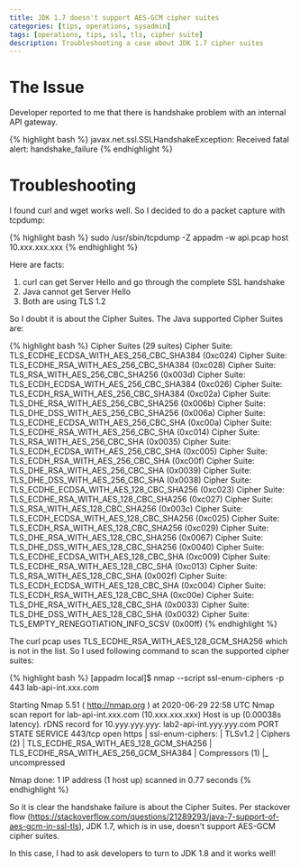 ```yaml
---
title: JDK 1.7 doesn't support AES-GCM cipher suites
categories: [tips, operations, sysadmin]
tags: [operations, tips, ssl, tls, cipher suite]
description: Troubleshooting a case about JDK 1.7 cipher suites
---
```


# The Issue

Developer reported to me that there is handshake problem with an internal API gateway. 

{% highlight bash %}
 javax.net.ssl.SSLHandshakeException: Received fatal alert: handshake_failure
{% endhighlight %}

# Troubleshooting

I found curl and wget works well. So I decided to do a packet capture with tcpdump:

{% highlight bash %}
sudo /usr/sbin/tcpdump -Z appadm -w api.pcap host 10.xxx.xxx.xxx
{% endhighlight %}



Here are facts:

1. curl can get Server Hello and go through the complete SSL handshake
2. Java cannot get Server Hello
3. Both are using TLS 1.2

So I doubt it is about the Cipher Suites. The Java supported Cipher Suites are:

{% highlight bash %}
Cipher Suites (29 suites)
    Cipher Suite: TLS_ECDHE_ECDSA_WITH_AES_256_CBC_SHA384 (0xc024)
    Cipher Suite: TLS_ECDHE_RSA_WITH_AES_256_CBC_SHA384 (0xc028)
    Cipher Suite: TLS_RSA_WITH_AES_256_CBC_SHA256 (0x003d)
    Cipher Suite: TLS_ECDH_ECDSA_WITH_AES_256_CBC_SHA384 (0xc026)
    Cipher Suite: TLS_ECDH_RSA_WITH_AES_256_CBC_SHA384 (0xc02a)
    Cipher Suite: TLS_DHE_RSA_WITH_AES_256_CBC_SHA256 (0x006b)
    Cipher Suite: TLS_DHE_DSS_WITH_AES_256_CBC_SHA256 (0x006a)
    Cipher Suite: TLS_ECDHE_ECDSA_WITH_AES_256_CBC_SHA (0xc00a)
    Cipher Suite: TLS_ECDHE_RSA_WITH_AES_256_CBC_SHA (0xc014)
    Cipher Suite: TLS_RSA_WITH_AES_256_CBC_SHA (0x0035)
    Cipher Suite: TLS_ECDH_ECDSA_WITH_AES_256_CBC_SHA (0xc005)
    Cipher Suite: TLS_ECDH_RSA_WITH_AES_256_CBC_SHA (0xc00f)
    Cipher Suite: TLS_DHE_RSA_WITH_AES_256_CBC_SHA (0x0039)
    Cipher Suite: TLS_DHE_DSS_WITH_AES_256_CBC_SHA (0x0038)
    Cipher Suite: TLS_ECDHE_ECDSA_WITH_AES_128_CBC_SHA256 (0xc023)
    Cipher Suite: TLS_ECDHE_RSA_WITH_AES_128_CBC_SHA256 (0xc027)
    Cipher Suite: TLS_RSA_WITH_AES_128_CBC_SHA256 (0x003c)
    Cipher Suite: TLS_ECDH_ECDSA_WITH_AES_128_CBC_SHA256 (0xc025)
    Cipher Suite: TLS_ECDH_RSA_WITH_AES_128_CBC_SHA256 (0xc029)
    Cipher Suite: TLS_DHE_RSA_WITH_AES_128_CBC_SHA256 (0x0067)
    Cipher Suite: TLS_DHE_DSS_WITH_AES_128_CBC_SHA256 (0x0040)
    Cipher Suite: TLS_ECDHE_ECDSA_WITH_AES_128_CBC_SHA (0xc009)
    Cipher Suite: TLS_ECDHE_RSA_WITH_AES_128_CBC_SHA (0xc013)
    Cipher Suite: TLS_RSA_WITH_AES_128_CBC_SHA (0x002f)
    Cipher Suite: TLS_ECDH_ECDSA_WITH_AES_128_CBC_SHA (0xc004)
    Cipher Suite: TLS_ECDH_RSA_WITH_AES_128_CBC_SHA (0xc00e)
    Cipher Suite: TLS_DHE_RSA_WITH_AES_128_CBC_SHA (0x0033)
    Cipher Suite: TLS_DHE_DSS_WITH_AES_128_CBC_SHA (0x0032)
    Cipher Suite: TLS_EMPTY_RENEGOTIATION_INFO_SCSV (0x00ff)
{% endhighlight %}

The curl pcap uses TLS_ECDHE_RSA_WITH_AES_128_GCM_SHA256 which is not in the list. So I used following command to scan the supported cipher suites:

{% highlight bash %}
[appadm local]$ nmap --script ssl-enum-ciphers -p 443 lab-api-int.xxx.com

Starting Nmap 5.51 ( http://nmap.org ) at 2020-06-29 22:58 UTC
Nmap scan report for lab-api-int.xxx.com (10.xxx.xxx.xxx)
Host is up (0.00038s latency).
rDNS record for 10.yyy.yyy.yyy: lab2-api-int.yyy.yyy.com
PORT    STATE SERVICE
443/tcp open  https
| ssl-enum-ciphers: 
|   TLSv1.2
|     Ciphers (2)
|       TLS_ECDHE_RSA_WITH_AES_128_GCM_SHA256
|       TLS_ECDHE_RSA_WITH_AES_256_GCM_SHA384
|     Compressors (1)
|_      uncompressed

Nmap done: 1 IP address (1 host up) scanned in 0.77 seconds
{% endhighlight %}



So it is clear the handshake failure is about the Cipher Suites. Per stackover flow (https://stackoverflow.com/questions/21289293/java-7-support-of-aes-gcm-in-ssl-tls), JDK 1.7, which is in use, doesn't support AES-GCM cipher suites.

In this case, I had to ask developers to turn to JDK 1.8 and it works well!